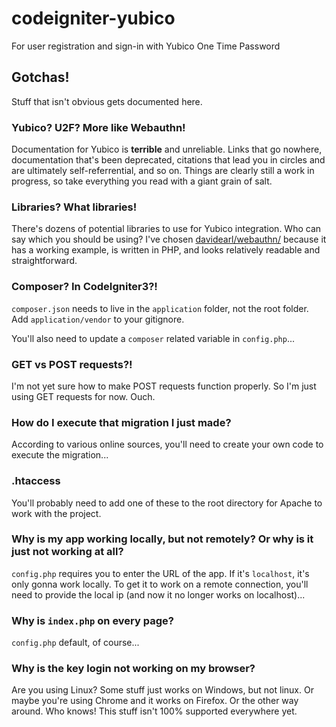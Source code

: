 # codeigniter-yubico
For user registration and sign-in with Yubico One Time Password

## Gotchas!
Stuff that isn't obvious gets documented here.

### Yubico? U2F? More like Webauthn!

Documentation for Yubico is **terrible** and unreliable. Links that go nowhere, documentation that's been deprecated, citations that lead you in circles and are ultimately self-referrential, and so on. Things are clearly still a work in progress, so take everything you read with a giant grain of salt.

### Libraries? What libraries!

There's dozens of potential libraries to use for Yubico integration. Who can say which you should be using? I've chosen [davidearl/webauthn/](https://github.com/davidearl/webauthn/) because it has a working example, is written in PHP, and looks relatively readable and straightforward.

### Composer? In CodeIgniter3?!

`composer.json` needs to live in the `application` folder, not the root folder. Add `application/vendor` to your gitignore.

You'll also need to update a `composer` related variable in `config.php`...

### GET vs POST requests?!

I'm not yet sure how to make POST requests function properly. So I'm just using GET requests for now. Ouch.

### How do I execute that migration I just made?

According to various online sources, you'll need to create your own code to execute the migration...

### .htaccess

You'll probably need to add one of these to the root directory for Apache to work with the project.

### Why is my app working locally, but not remotely? Or why is it just not working at all?

`config.php` requires you to enter the URL of the app. If it's `localhost`, it's only gonna work locally. To get it to work on a remote connection, you'll need to provide the local ip (and now it no longer works on localhost)...

### Why is `index.php` on every page?

`config.php` default, of course...

### Why is the key login not working on my browser?

Are you using Linux? Some stuff just works on Windows, but not linux. Or maybe you're using Chrome and it works on Firefox. Or the other way around. Who knows! This stuff isn't 100% supported everywhere yet.